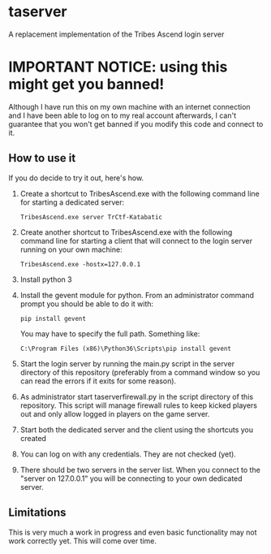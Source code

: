 # taserver
A replacement implementation of the Tribes Ascend login server

# IMPORTANT NOTICE: using this might get you banned! #
Although I have run this on my own machine with an internet connection and I have been able to log on to my real account afterwards, I can't guarantee that you won't get banned if you modify this code and connect to it.

## How to use it
If you do decide to try it out, here's how.

1. Create a shortcut to TribesAscend.exe with the following command line for starting a dedicated server:

    ```
    TribesAscend.exe server TrCtf-Katabatic
    ```
  
2. Create another shortcut to TribesAscend.exe with the following command line for starting a client that will connect to the login server running on your own machine:

    ```
    TribesAscend.exe -hostx=127.0.0.1
    ```
3. Install python 3

4. Install the gevent module for python. From an administrator command prompt you should be able to do it with:

    ```
    pip install gevent
    ```
   You may have to specify the full path. Something like:
   
    ```
    C:\Program Files (x86)\Python36\Scripts\pip install gevent
    ```

3. Start the login server by running the main.py script in the server directory of this repository (preferably from a command window so you can read the errors if it exits for some reason).

4. As administrator start taserverfirewall.py in the script directory of this repository. This script will manage firewall rules to keep kicked players out and only allow logged in players on the game server.

5. Start both the dedicated server and the client using the shortcuts you created

6. You can log on with any credentials. They are not checked (yet).

7. There should be two servers in the server list. When you connect to the "server on 127.0.0.1" you will be connecting to your own dedicated server.

## Limitations

This is very much a work in progress and even basic functionality may not work correctly yet. This will come over time.
